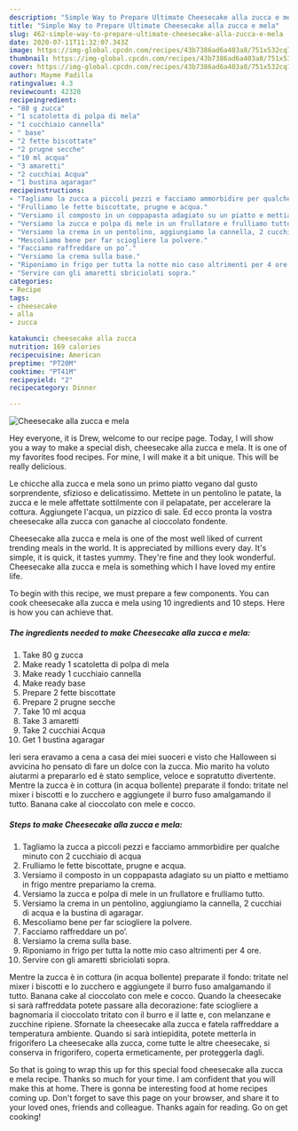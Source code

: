 ```yaml
---
description: "Simple Way to Prepare Ultimate Cheesecake alla zucca e mela"
title: "Simple Way to Prepare Ultimate Cheesecake alla zucca e mela"
slug: 462-simple-way-to-prepare-ultimate-cheesecake-alla-zucca-e-mela
date: 2020-07-11T11:32:07.343Z
image: https://img-global.cpcdn.com/recipes/43b7386ad6a403a8/751x532cq70/cheesecake-alla-zucca-e-mela-recipe-main-photo.jpg
thumbnail: https://img-global.cpcdn.com/recipes/43b7386ad6a403a8/751x532cq70/cheesecake-alla-zucca-e-mela-recipe-main-photo.jpg
cover: https://img-global.cpcdn.com/recipes/43b7386ad6a403a8/751x532cq70/cheesecake-alla-zucca-e-mela-recipe-main-photo.jpg
author: Mayme Padilla
ratingvalue: 4.3
reviewcount: 42328
recipeingredient:
- "80 g zucca"
- "1 scatoletta di polpa di mela"
- "1 cucchiaio cannella"
- " base"
- "2 fette biscottate"
- "2 prugne secche"
- "10 ml acqua"
- "3 amaretti"
- "2 cucchiai Acqua"
- "1 bustina agaragar"
recipeinstructions:
- "Tagliamo la zucca a piccoli pezzi e facciamo ammorbidire per qualche minuto con 2 cucchiaio di acqua"
- "Frulliamo le fette biscottate, prugne e acqua."
- "Versiamo il composto in un coppapasta adagiato su un piatto e mettiamo in frigo mentre prepariamo la crema."
- "Versiamo la zucca e polpa di mele in un frullatore e frulliamo tutto."
- "Versiamo la crema in un pentolino, aggiungiamo la cannella, 2 cucchiai di acqua e la bustina di agaragar."
- "Mescoliamo bene per far sciogliere la polvere."
- "Facciamo raffreddare un po’."
- "Versiamo la crema sulla base."
- "Riponiamo in frigo per tutta la notte mio caso altrimenti per 4 ore."
- "Servire con gli amaretti sbriciolati sopra."
categories:
- Recipe
tags:
- cheesecake
- alla
- zucca

katakunci: cheesecake alla zucca 
nutrition: 169 calories
recipecuisine: American
preptime: "PT20M"
cooktime: "PT41M"
recipeyield: "2"
recipecategory: Dinner

---
```



![Cheesecake alla zucca e mela](https://img-global.cpcdn.com/recipes/43b7386ad6a403a8/751x532cq70/cheesecake-alla-zucca-e-mela-recipe-main-photo.jpg)

Hey everyone, it is Drew, welcome to our recipe page. Today, I will show you a way to make a special dish, cheesecake alla zucca e mela. It is one of my favorites food recipes. For mine, I will make it a bit unique. This will be really delicious.

Le chicche alla zucca e mela sono un primo piatto vegano dal gusto sorprendente, sfizioso e delicatissimo. Mettete in un pentolino le patate, la zucca e le mele affettate sottilmente con il pelapatate, per accelerare la cottura. Aggiungete l&#39;acqua, un pizzico di sale. Ed ecco pronta la vostra cheesecake alla zucca con ganache al cioccolato fondente.

Cheesecake alla zucca e mela is one of the most well liked of current trending meals in the world. It is appreciated by millions every day. It's simple, it is quick, it tastes yummy. They're fine and they look wonderful. Cheesecake alla zucca e mela is something which I have loved my entire life.


To begin with this recipe, we must prepare a few components. You can cook cheesecake alla zucca e mela using 10 ingredients and 10 steps. Here is how you can achieve that.

<!--inarticleads1-->

##### The ingredients needed to make Cheesecake alla zucca e mela:

1. Take 80 g zucca
1. Make ready 1 scatoletta di polpa di mela
1. Make ready 1 cucchiaio cannella
1. Make ready  base
1. Prepare 2 fette biscottate
1. Prepare 2 prugne secche
1. Take 10 ml acqua
1. Take 3 amaretti
1. Take 2 cucchiai Acqua
1. Get 1 bustina agaragar


Ieri sera eravamo a cena a casa dei miei suoceri e visto che Halloween si avvicina ho pensato di fare un dolce con la zucca. Mio marito ha voluto aiutarmi a prepararlo ed è stato semplice, veloce e sopratutto divertente. Mentre la zucca è in cottura (in acqua bollente) preparate il fondo: tritate nel mixer i biscotti e lo zucchero e aggiungete il burro fuso amalgamando il tutto. Banana cake al cioccolato con mele e cocco. 

<!--inarticleads2-->

##### Steps to make Cheesecake alla zucca e mela:

1. Tagliamo la zucca a piccoli pezzi e facciamo ammorbidire per qualche minuto con 2 cucchiaio di acqua
1. Frulliamo le fette biscottate, prugne e acqua.
1. Versiamo il composto in un coppapasta adagiato su un piatto e mettiamo in frigo mentre prepariamo la crema.
1. Versiamo la zucca e polpa di mele in un frullatore e frulliamo tutto.
1. Versiamo la crema in un pentolino, aggiungiamo la cannella, 2 cucchiai di acqua e la bustina di agaragar.
1. Mescoliamo bene per far sciogliere la polvere.
1. Facciamo raffreddare un po’.
1. Versiamo la crema sulla base.
1. Riponiamo in frigo per tutta la notte mio caso altrimenti per 4 ore.
1. Servire con gli amaretti sbriciolati sopra.


Mentre la zucca è in cottura (in acqua bollente) preparate il fondo: tritate nel mixer i biscotti e lo zucchero e aggiungete il burro fuso amalgamando il tutto. Banana cake al cioccolato con mele e cocco. Quando la cheesecake si sarà raffreddata potete passare alla decorazione: fate sciogliere a bagnomaria il cioccolato tritato con il burro e il latte e, con melanzane e zucchine ripiene. Sfornate la cheesecake alla zucca e fatela raffreddare a temperatura ambiente. Quando si sarà intiepidita, potete metterla in frigorifero La cheesecake alla zucca, come tutte le altre cheesecake, si conserva in frigorifero, coperta ermeticamente, per proteggerla dagli. 

So that is going to wrap this up for this special food cheesecake alla zucca e mela recipe. Thanks so much for your time. I am confident that you will make this at home. There is gonna be interesting food at home recipes coming up. Don't forget to save this page on your browser, and share it to your loved ones, friends and colleague. Thanks again for reading. Go on get cooking!
